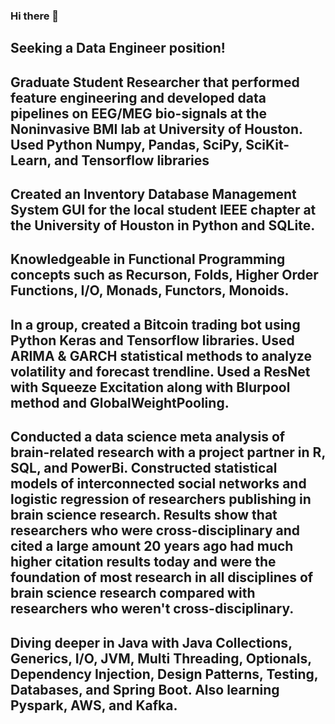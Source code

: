 ### Hi there 👋

<!--
**ryanthackston/ryanthackston** is a ✨ _special_ ✨ repository because its `README.md` (this file) appears on your GitHub profile.

Here are some ideas to get you started:

- 🔭 I’m currently working on ...
- 🌱 I’m currently learning ...
- 👯 I’m looking to collaborate on ...
- 🤔 I’m looking for help with ...
- 💬 Ask me about ...
- 📫 How to reach me: ...
- 😄 Pronouns: ...
- ⚡ Fun fact: ...
-->

## Seeking a Data Engineer position!

## Graduate Student Researcher that performed feature engineering and developed data pipelines on EEG/MEG bio-signals at the Noninvasive BMI lab at University of Houston. Used Python Numpy, Pandas, SciPy, SciKit-Learn, and Tensorflow libraries

## Created an Inventory Database Management System GUI for the local student IEEE chapter at the University of Houston in Python and SQLite.

## Knowledgeable in Functional Programming concepts such as Recurson, Folds, Higher Order Functions, I/O, Monads, Functors, Monoids.

## In a group, created a Bitcoin trading bot using Python Keras and Tensorflow libraries. Used ARIMA & GARCH statistical methods to analyze volatility and forecast trendline. Used a ResNet with Squeeze Excitation along with Blurpool method and GlobalWeightPooling.

## Conducted a data science meta analysis of brain-related research with a project partner in R, SQL, and PowerBi. Constructed statistical models of interconnected social networks and logistic regression of researchers publishing in brain science research. Results show that researchers who were cross-disciplinary and cited a large amount 20 years ago had much higher citation results today and were the foundation of most research in all disciplines of brain science research compared with researchers who weren't cross-disciplinary.

## Diving deeper in Java with Java Collections, Generics, I/O, JVM, Multi Threading, Optionals, Dependency Injection, Design Patterns, Testing, Databases, and Spring Boot. Also learning Pyspark, AWS, and Kafka.
